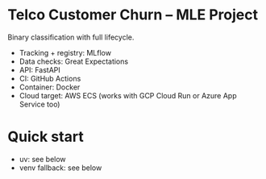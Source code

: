 # Telco Customer Churn – MLE Project

Binary classification with full lifecycle.

* Tracking + registry: MLflow
* Data checks: Great Expectations
* API: FastAPI
* CI: GitHub Actions
* Container: Docker
* Cloud target: AWS ECS (works with GCP Cloud Run or Azure App Service too)

# Quick start

* uv: see below
* venv fallback: see below
